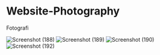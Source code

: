 # Website-Photography
Fotografi

![Screenshot (188)](https://user-images.githubusercontent.com/93855944/158050498-356cb11b-b710-42d0-a325-3822f4bb0ddb.jpg)
![Screenshot (189)](https://user-images.githubusercontent.com/93855944/158050499-8ade3602-0ce0-4aad-a27e-fc75af944ecf.jpg)
![Screenshot (190)](https://user-images.githubusercontent.com/93855944/158050501-c8100740-575f-4951-94a8-1df28377ab9f.jpg)
![Screenshot (192)](https://user-images.githubusercontent.com/93855944/158053245-95d03db5-f885-4c99-984a-2ea6dac871e1.jpg)


